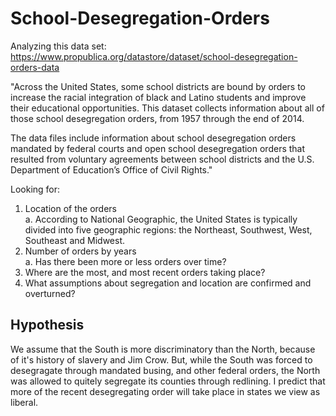# School-Desegregation-Orders

Analyzing this data set: https://www.propublica.org/datastore/dataset/school-desegregation-orders-data

"Across the United States, some school districts are bound by orders to increase the racial integration of black and Latino students and improve their educational opportunities. This dataset collects information about all of those school desegregation orders, from 1957 through the end of 2014. 

The data files include information about school desegregation orders mandated by federal courts and open school desegregation orders that resulted from voluntary agreements between school districts and the U.S. Department of Education’s Office of Civil Rights."

Looking for:
1. Location of the orders
<br>a. According to National Geographic, the United States is typically divided into five geographic regions: the Northeast, Southwest, West, Southeast and Midwest.
2. Number of orders by years
<br>a. Has there been more or less orders over time?
3. Where are the most, and most recent orders taking place?
4. What assumptions about segregation and location are confirmed and overturned?

## Hypothesis
We assume that the South is more discriminatory than the North, because of it's history of slavery and Jim Crow. But, while the South was forced to desegragate through mandated busing, and other federal orders, the North was allowed to quitely segregate its counties through redlining. I predict that more of the recent desegregating order will take place in states we view as liberal.
